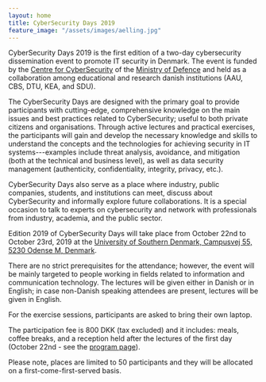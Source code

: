 ```yaml
---
layout: home
title: CyberSecurity Days 2019
feature_image: "/assets/images/aelling.jpg"
---
```


CyberSecurity Days 2019 is the first edition of a two-day cybersecurity dissemination event to promote IT security in Denmark. The event is
funded by the [Centre for Cyber ​​Security](https://fe-ddis.dk/cfcs/Pages/cfcs.aspx) of the [Ministry of Defence](https://fmn.dk/eng/Pages/frontpage.aspx) and held as a collaboration among educational and research danish institutions (AAU, CBS, DTU, KEA, and SDU).

The CyberSecurity Days are designed with the primary goal to provide participants with cutting-edge, comprehensive knowledge on the main issues and best practices related to CyberSecurity; useful to both private citizens and organisations. Through active lectures and practical exercises, the participants will gain and develop the necessary knowledge and skills to understand the concepts and the technologies for achieving security in IT systems---examples include threat analysis, avoidance, and mitigation (both at the technical and business level), as well as data security management (authenticity, confidentiality, integrity, privacy, etc.).

CyberSecurity Days also serve as a place where industry, public companies, students, and institutions can meet, discuss about CyberSecurity and informally explore future collaborations. It is a special occasion to talk to experts on cybersecurity and network with professionals from industry, academia, and the public sector.

Edition 2019 of CyberSecurity Days will take place from October 22nd to October 23rd, 2019 at the [University of Southern Denmark, Campusvej 55, 5230 Odense M, Denmark](/attending). 

There are no strict prerequisites for the attendance; however, the event will be mainly targeted to people working in fields related to information and communication technology. The lectures will be given either in Danish or in English; in case non-Danish speaking attendees are present, lectures will be given in English.

For the exercise sessions, participants are asked to bring their own laptop.

The participation fee is 800 DKK (tax excluded) and it includes: meals, coffee breaks, and a reception held after the lectures of the first day (October 22nd - see the [program page](/program)).

Please note, places are limited to 50 participants and they will be allocated on a first-come-first-served basis.
